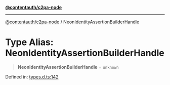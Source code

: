 [**@contentauth/c2pa-node**](../README.md)

***

[@contentauth/c2pa-node](../README.md) / NeonIdentityAssertionBuilderHandle

# Type Alias: NeonIdentityAssertionBuilderHandle

> **NeonIdentityAssertionBuilderHandle** = `unknown`

Defined in: [types.d.ts:142](https://github.com/contentauth/c2pa-node-v2/blob/5fc86ffc8659a51143dea77869309236a097edcc/js-src/types.d.ts#L142)
